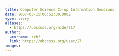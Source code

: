 ```yaml
---
title: Computer Science Co-op Information Sessions 
date: 2007-03-15T06:52:00.000Z
type: story
aliases:
  - https://ubccsss.org/node/717
author:
  username: robf
  link: https://ubccsss.org/user/27
images:
---
```


